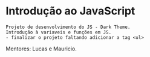 # Introdução ao JavaScript
    Projeto de desenvolvimento do JS - Dark Theme.
    Introdução à variaveis e funções em JS.
    - finalizar o projeto faltando adicionar a tag <ul>

Mentores: Lucas e Mauricio.